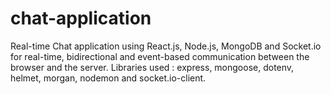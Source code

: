# chat-application
Real-time Chat application using React.js, Node.js, MongoDB and Socket.io for real-time, bidirectional and event-based communication between the browser and the server. 
Libraries used : express, mongoose, dotenv, helmet, morgan, nodemon and socket.io-client.

